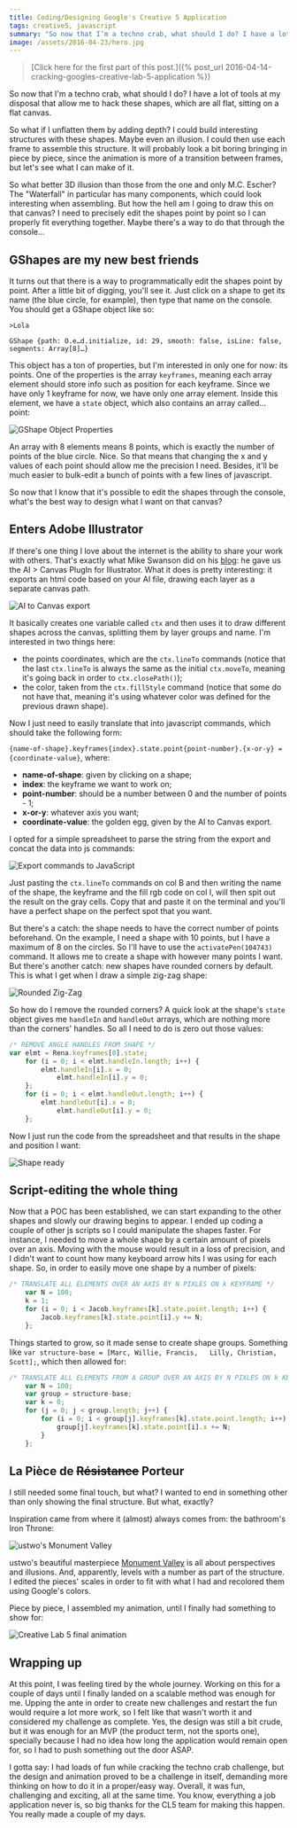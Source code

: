 ```yaml
---
title: Coding/Designing Google's Creative 5 Application
tags: creative5, javascript
summary: "So now that I’m a techno crab, what should I do? I have a lot of tools at my disposal that allow me to hack these shapes, which are all flat, sitting on a flat canvas. So what if I unflatten them by adding depth?"
image: /assets/2016-04-23/hero.jpg
---
```


> [Click here for the first part of this post.]({% post_url 2016-04-14-cracking-googles-creative-lab-5-application %})

So now that I'm a techno crab, what should I do? I have a lot of tools at my disposal that allow me to hack these shapes, which are all flat, sitting on a flat canvas.

So what if I unflatten them by adding depth? I could build interesting structures with these shapes. Maybe even an illusion. I could then use each frame to assemble this structure. It will probably look a bit boring bringing in piece by piece, since the animation is more of a transition between frames, but let's see what I can make of it.

So what better 3D illusion than those from the one and only M.C. Escher? The "Waterfall" in particular has many components, which could look interesting when assembling. But how the hell am I going to draw this on that canvas? I need to precisely edit the shapes point by point so I can properly fit everything together. Maybe there's a way to do that through the console...


## GShapes are my new best friends

It turns out that there is a way to programmatically edit the shapes point by point. After a little bit of digging, you'll see it. Just click on a shape to get its name (the blue circle, for example), then type that name on the console. You should get a GShape object like so:

`>Lola`

`GShape {path: O.e…d.initialize, id: 29, smooth: false, isLine: false, segments: Array[8]…}`

This object has a ton of properties, but I'm interested in only one for now: its points. One of the properties is the array `keyframes`, meaning each array element should store info such as position for each keyframe. Since we have only 1 keyframe for now, we have only one array element. Inside this element, we have a `state` object, which also contains an array called... point:

![GShape Object Properties](/assets/2016-04-23/gshape-object-properties.jpg)

An array with 8 elements means 8 points, which is exactly the number of points of the blue circle. Nice. So that means that changing the x and y values of each point should allow me the precision I need. Besides, it'll be much easier to bulk-edit a bunch of points with a few lines of javascript.

So now that I know that it's possible to edit the shapes through the console, what's the best way to design what I want on that canvas?


## Enters Adobe Illustrator

If there's one thing I love about the internet is the ability to share your work with others. That's exactly what Mike Swanson did on his <a href="http://blog.mikeswanson.com/ai2canvas" target="_blank">blog</a>: he gave us the AI > Canvas PlugIn for Illustrator. What it does is pretty interesting: it exports an html code based on your AI file, drawing each layer as a separate canvas path.

![AI to Canvas export](/assets/2016-04-23/ai-to-canvas-export.jpg)

It basically creates one variable called `ctx` and then uses it to draw different shapes across the canvas, splitting them by layer groups and name. I'm interested in two things here:

* the points coordinates, which are the `ctx.lineTo` commands (notice that the last `ctx.lineTo` is always the same as the initial `ctx.moveTo`, meaning it's going back in order to `ctx.closePath()`);
* the color, taken from the `ctx.fillStyle` command (notice that some do not have that, meaning it's using whatever color was defined for the previous drawn shape).

Now I just need to easily translate that into javascript commands, which should take the following form: 

`{name-of-shape}.keyframes{index}.state.point{point-number}.{x-or-y} = {coordinate-value}`, where:

* **name-of-shape**: given by clicking on a shape;
* **index**: the keyframe we want to work on;
* **point-number**: should be a number between 0 and the number of points - 1;
* **x-or-y**: whatever axis you want;
* **coordinate-value**: the golden egg, given by the AI to Canvas export.

I opted for a simple spreadsheet to parse the string from the export and concat the data into js commands:

![Export commands to JavaScript](/assets/2016-04-23/export-to-javascript.jpg)

Just pasting the `ctx.lineTo` commands on col B and then writing the name of the shape, the keyframe and the fill rgb code on col I, will then spit out the result on the gray cells. Copy that and paste it on the terminal and you'll have a perfect shape on the perfect spot that you want.

But there's a catch: the shape needs to have the correct number of points beforehand. On the example, I need a shape with 10 points, but I have a maximum of 8 on the circles. So I'll have to use the `activatePen(104743)` command. It allows me to create a shape with however many points I want. But there's another catch: new shapes have rounded corners by default. This is what I get when I draw a simple zig-zag shape:

![Rounded Zig-Zag](/assets/2016-04-23/zig-zag-rounded.jpg)

So how do I remove the rounded corners? A quick look at the shape's `state` object gives me `handleIn` and `handleOut` arrays, which are nothing more than the corners' handles. So all I need to do is zero out those values:

```javascript
/* REMOVE ANGLE HANDLES FROM SHAPE */
var elmt = Rena.keyframes[0].state;
	for (i = 0; i < elmt.handleIn.length; i++) { 
	    elmt.handleIn[i].x = 0;
			elmt.handleIn[i].y = 0;
	};
	for (i = 0; i < elmt.handleOut.length; i++) { 
	    elmt.handleOut[i].x = 0;
			elmt.handleOut[i].y = 0;
	};
```

Now I just run the code from the spreadsheet and that results in the shape and position I want:

![Shape ready](/assets/2016-04-23/shape-ready.jpg)


## Script-editing the whole thing

Now that a POC has been established, we can start expanding to the other shapes and slowly our drawing begins to appear. I ended up coding a couple of other js scripts so I could manipulate the shapes faster. For instance, I needed to move a whole shape by a certain amount of pixels over an axis. Moving with the mouse would result in a loss of precision, and I didn't want to count how many keyboard arrow hits I was using for each shape. So, in order to easily move one shape by a number of pixels:

```javascript
/* TRANSLATE ALL ELEMENTS OVER AN AXIS BY N PIXLES ON k KEYFRAME */
	var N = 100;
	k = 1;
	for (i = 0; i < Jacob.keyframes[k].state.point.length; i++) { 
		Jacob.keyframes[k].state.point[i].y += N;
	};
```

Things started to grow, so it made sense to create shape groups. Something like `var structure-base = [Marc, Willie, Francis,	Lilly, Christian, Scott];`, which then allowed for:

```javascript
/* TRANSLATE ALL ELEMENTS FROM A GROUP OVER AN AXIS BY N PIXLES ON k KEYFRAME */
	var N = 100;
	var group = structure-base;
	var k = 0;
	for (j = 0; j < group.length; j++) {
		for (i = 0; i < group[j].keyframes[k].state.point.length; i++) { 
			group[j].keyframes[k].state.point[i].x += N;
		}
	};
```

## La Pièce de ~~Résistance~~ Porteur

I still needed some final touch, but what? I wanted to end in something other than only showing the final structure. But what, exactly?

Inspiration came from where it (almost) always comes from: the bathroom's Iron Throne:

![ustwo's Monument Valley](/assets/2016-04-23/ustwo-monument-valley-5.jpg)

ustwo's beautiful masterpiece <a href="http://www.monumentvalleygame.com/" target="_blank">Monument Valley</a> is all about perspectives and illusions. And, apparently, levels with a number as part of the structure. I edited the pieces' scales in order to fit with what I had and recolored them using Google's colors.

Piece by piece, I assembled my animation, until I finally had something to show for:

![Creative Lab 5 final animation](/assets/2016-04-23/final-animation.gif)

## Wrapping up

At this point, I was feeling tired by the whole journey. Working on this for a couple of days until I finally landed on a scalable method was enough for me. Upping the ante in order to create new challenges and restart the fun would require a lot more work, so I felt like that wasn't worth it and considered my challenge as complete. Yes, the design was still a bit crude, but it was enough for an MVP (the product term, not the sports one), specially because I had no idea how long the application would remain open for, so I had to push something out the door ASAP.

I gotta say: I had loads of fun while cracking the techno crab challenge, but the design and animation proved to be a challenge in itself, demanding more thinking on how to do it in a proper/easy way. Overall, it was fun, challenging and exciting, all at the same time. You know, everything a job application never is, so big thanks for the CL5 team for making this happen. You really made a couple of my days.